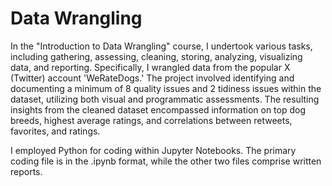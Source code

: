 # Data Wrangling

In the "Introduction to Data Wrangling" course, I undertook various tasks, including gathering, assessing, cleaning, storing, analyzing, visualizing data, and reporting. Specifically, I wrangled data from the popular X (Twitter) account 'WeRateDogs.' The project involved identifying and documenting a minimum of 8 quality issues and 2 tidiness issues within the dataset, utilizing both visual and programmatic assessments. The resulting insights from the cleaned dataset encompassed information on top dog breeds, highest average ratings, and correlations between retweets, favorites, and ratings.

I employed Python for coding within Jupyter Notebooks. The primary coding file is in the .ipynb format, while the other two files comprise written reports.


